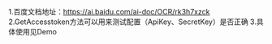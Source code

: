 ﻿1.百度文档地址：https://ai.baidu.com/ai-doc/OCR/rk3h7xzck
2.GetAccesstoken方法可以用来测试配置（ApiKey、SecretKey）是否正确
3.具体使用见Demo